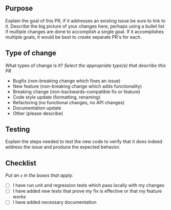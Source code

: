 ## Purpose
Explain the goal of this PR, if it addresses an existing issue be sure to link to it.
Describe the big picture of your changes here, perhaps using a bullet list if multiple changes are done to accomplish a single goal.
If it accomplishes multiple goals, it would be best to create separate PR's for each.

## Type of change
What types of change is it?
_Select the appropriate type(s) that describe this PR_

- Bugfix (non-breaking change which fixes an issue)
- New feature (non-breaking change which adds functionality)
- Breaking change (non-backwards-compatible fix or feature)
- Code style update (formatting, renaming)
- Refactoring (no functional changes, no API changes)
- Documentation update
- Other (please describe)

## Testing
Explain the steps needed to test the new code to verify that it does indeed address the issue and produce the expected behavior.

## Checklist
_Put an `x` in the boxes that apply._

- [ ] I have run unit and regression tests which pass locally with my changes
- [ ] I have added new tests that prove my fix is effective or that my feature works
- [ ] I have added necessary documentation
